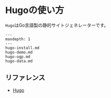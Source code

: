 # Hugoの使い方

``Hugo``はGo言語製の静的サイトジェネレーターです。

```{toctree}
---
maxdepth: 1
---
hugo-install.md
hugo-demo.md
hugo-ogp.md
hugo-data.md
```

## リファレンス

- [Hugo](https://gohugo.io/)
